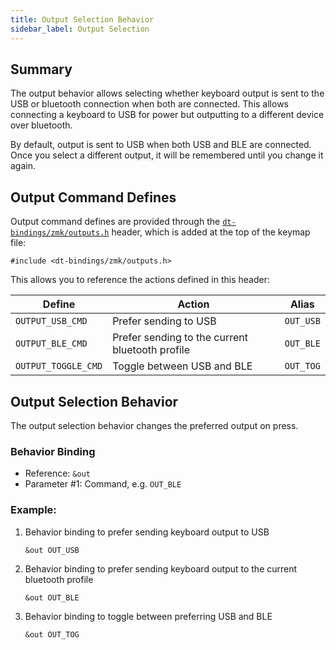 ```yaml
---
title: Output Selection Behavior
sidebar_label: Output Selection
---
```


## Summary

The output behavior allows selecting whether keyboard output is sent to the
USB or bluetooth connection when both are connected. This allows connecting a
keyboard to USB for power but outputting to a different device over bluetooth.

By default, output is sent to USB when both USB and BLE are connected.
Once you select a different output, it will be remembered until you change it again.

## Output Command Defines

Output command defines are provided through the [`dt-bindings/zmk/outputs.h`](https://github.com/zmkfirmware/zmk/blob/main/app/include/dt-bindings/zmk/outputs.h)
header, which is added at the top of the keymap file:

```
#include <dt-bindings/zmk/outputs.h>
```

This allows you to reference the actions defined in this header:

| Define              | Action                                          | Alias     |
| ------------------- | ----------------------------------------------- | --------- |
| `OUTPUT_USB_CMD`    | Prefer sending to USB                           | `OUT_USB` |
| `OUTPUT_BLE_CMD`    | Prefer sending to the current bluetooth profile | `OUT_BLE` |
| `OUTPUT_TOGGLE_CMD` | Toggle between USB and BLE                      | `OUT_TOG` |

## Output Selection Behavior

The output selection behavior changes the preferred output on press.

### Behavior Binding

- Reference: `&out`
- Parameter #1: Command, e.g. `OUT_BLE`

### Example:

1. Behavior binding to prefer sending keyboard output to USB

    ```
    &out OUT_USB
    ```

1. Behavior binding to prefer sending keyboard output to the current bluetooth profile

    ```
    &out OUT_BLE
    ```

1. Behavior binding to toggle between preferring USB and BLE

    ```
    &out OUT_TOG
    ```
